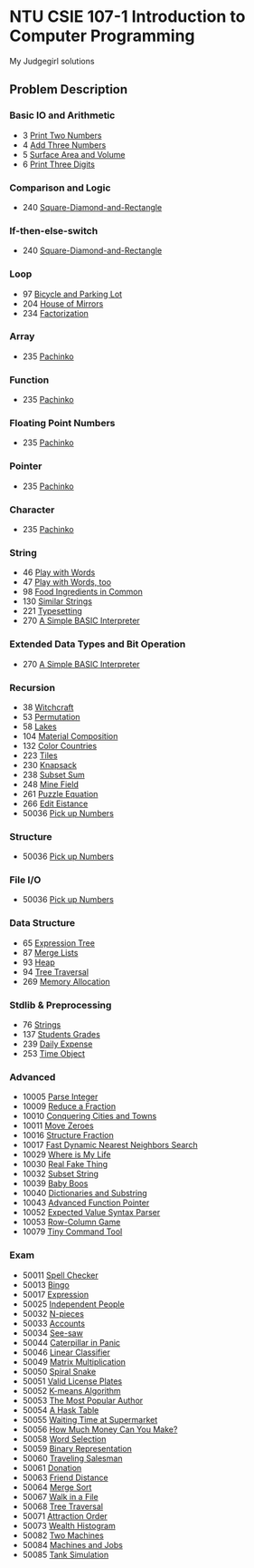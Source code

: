 # NTU CSIE 107-1 Introduction to Computer Programming
My Judgegirl solutions


## Problem Description

### Basic IO and Arithmetic
- 3 [Print Two Numbers](https://judgegirl.csie.org/problem/0/3)
- 4 [Add Three Numbers](https://judgegirl.csie.org/problem/0/4)
- 5 [Surface Area and Volume](https://judgegirl.csie.org/problem/0/5)
- 6 [Print Three Digits](https://judgegirl.csie.org/problem/0/6)

### Comparison and Logic
- 240 [Square-Diamond-and-Rectangle](https://judgegirl.csie.org/problem/0/240)

### If-then-else-switch
- 240 [Square-Diamond-and-Rectangle](https://judgegirl.csie.org/problem/0/240)

### Loop
- 97  [Bicycle and Parking Lot](https://judgegirl.csie.org/problem/0/97)
- 204 [House of Mirrors](https://judgegirl.csie.org/problem/0/204)
- 234 [Factorization](https://judgegirl.csie.org/problem/0/234)

### Array
- 235 [Pachinko](https://judgegirl.csie.org/problem/0/235)

### Function
- 235 [Pachinko](https://judgegirl.csie.org/problem/0/235)

### Floating Point Numbers
- 235 [Pachinko](https://judgegirl.csie.org/problem/0/235)

### Pointer
- 235 [Pachinko](https://judgegirl.csie.org/problem/0/235)

### Character
- 235 [Pachinko](https://judgegirl.csie.org/problem/0/235)

### String
- 46  [Play with Words](https://judgegirl.csie.org/problem/0/46)
- 47  [Play with Words, too](https://judgegirl.csie.org/problem/0/46)
- 98  [Food Ingredients in Common](https://judgegirl.csie.org/problem/0/98)
- 130 [Similar Strings](https://judgegirl.csie.org/problem/0/130)
- 221 [Typesetting](https://judgegirl.csie.org/problem/0/221)
- 270 [A Simple BASIC Interpreter](https://judgegirl.csie.org/problem/0/270)

### Extended Data Types and Bit Operation
- 270 [A Simple BASIC Interpreter](https://judgegirl.csie.org/problem/0/270)

### Recursion
- 38  [Witchcraft](https://judgegirl.csie.org/problem/0/38)
- 53  [Permutation](https://judgegirl.csie.org/problem/0/53)
- 58  [Lakes](https://judgegirl.csie.org/problem/0/58)
- 104 [Material Composition](https://judgegirl.csie.org/problem/0/104)
- 132 [Color Countries](https://judgegirl.csie.org/problem/0/132)
- 223 [Tiles](https://judgegirl.csie.org/problem/0/223)
- 230 [Knapsack](https://judgegirl.csie.org/problem/0/230)
- 238 [Subset Sum](https://judgegirl.csie.org/problem/0/238)
- 248 [Mine Field](https://judgegirl.csie.org/problem/0/248)
- 261 [Puzzle Equation](https://judgegirl.csie.org/problem/0/261)
- 266 [Edit Eistance](https://judgegirl.csie.org/problem/0/266)
- 50036 [Pick up Numbers](https://judgegirl.csie.org/problem/0/50036)

### Structure
- 50036 [Pick up Numbers](https://judgegirl.csie.org/problem/0/50036)

### File I/O
- 50036 [Pick up Numbers](https://judgegirl.csie.org/problem/0/50036)

### Data Structure
- 65  [Expression Tree](https://judgegirl.csie.org/problem/0/65)
- 87  [Merge Lists](https://judgegirl.csie.org/problem/0/87)
- 93  [Heap](https://judgegirl.csie.org/problem/0/93)
- 94  [Tree Traversal](https://judgegirl.csie.org/problem/0/94)
- 269 [Memory Allocation](https://judgegirl.csie.org/problem/0/269)

### Stdlib & Preprocessing
- 76 [Strings](https://judgegirl.csie.org/problem/0/76)
- 137 [Students Grades](https://judgegirl.csie.org/problem/0/137)
- 239 [Daily Expense](https://judgegirl.csie.org/problem/0/239)
- 253 [Time Object](https://judgegirl.csie.org/problem/0/253)

### Advanced
- 10005 [Parse Integer](https://judgegirl.csie.org/problem/0/10005)
- 10009 [Reduce a Fraction](https://judgegirl.csie.org/problem/0/10009)
- 10010 [Conquering Cities and Towns](https://judgegirl.csie.org/problem/0/10010)
- 10011 [Move Zeroes](https://judgegirl.csie.org/problem/0/10011)
- 10016 [Structure Fraction](https://judgegirl.csie.org/problem/0/10016)
- 10017 [Fast Dynamic Nearest Neighbors Search](https://judgegirl.csie.org/problem/0/10017)
- 10029 [Where is My Life](https://judgegirl.csie.org/problem/0/10029)
- 10030 [Real Fake Thing](https://judgegirl.csie.org/problem/0/10030)
- 10032 [Subset String](https://judgegirl.csie.org/problem/0/10032)
- 10039 [Baby Boos](https://judgegirl.csie.org/problem/0/10039)
- 10040 [Dictionaries and Substring](https://judgegirl.csie.org/problem/0/10040)
- 10043 [Advanced Function Pointer](https://judgegirl.csie.org/problem/0/10043)
- 10052 [Expected Value Syntax Parser](https://judgegirl.csie.org/problem/0/10052)
- 10053 [Row-Column Game](https://judgegirl.csie.org/problem/0/10053)
- 10079 [Tiny Command Tool](https://judgegirl.csie.org/problem/0/10079)

### Exam
- 50011 [Spell Checker](https://judgegirl.csie.org/problem/0/50011)
- 50013 [Bingo](https://judgegirl.csie.org/problem/0/50013)
- 50017 [Expression](https://judgegirl.csie.org/problem/0/50017)
- 50025 [Independent People](https://judgegirl.csie.org/problem/0/50025)
- 50032 [N-pieces](https://judgegirl.csie.org/problem/0/50032)
- 50033 [Accounts](https://judgegirl.csie.org/problem/0/50033)
- 50034 [See-saw](https://judgegirl.csie.org/problem/0/50034)
- 50044 [Caterpillar in Panic](https://judgegirl.csie.org/problem/0/50044)
- 50046 [Linear Classifier](https://judgegirl.csie.org/problem/0/50046)
- 50049 [Matrix Multiplication](https://judgegirl.csie.org/problem/0/50049)
- 50050 [Spiral Snake](https://judgegirl.csie.org/problem/0/50050)
- 50051 [Valid License Plates](https://judgegirl.csie.org/problem/0/50051)
- 50052 [K-means Algorithm](https://judgegirl.csie.org/problem/0/50052)
- 50053 [The Most Popular Author](https://judgegirl.csie.org/problem/0/50053)
- 50054 [A Hask Table](https://judgegirl.csie.org/problem/0/50054)
- 50055 [Waiting Time at Supermarket](https://judgegirl.csie.org/problem/0/50055)
- 50056 [How Much Money Can You Make?](https://judgegirl.csie.org/problem/0/50056)
- 50058 [Word Selection](https://judgegirl.csie.org/problem/0/50058)
- 50059 [Binary Representation](https://judgegirl.csie.org/problem/0/50059)
- 50060 [Traveling Salesman](https://judgegirl.csie.org/problem/0/50060)
- 50061 [Donation](https://judgegirl.csie.org/problem/0/50061)
- 50063 [Friend Distance](https://judgegirl.csie.org/problem/0/50063)
- 50064 [Merge Sort](https://judgegirl.csie.org/problem/0/50064)
- 50067 [Walk in a File](https://judgegirl.csie.org/problem/0/50067)
- 50068 [Tree Traversal](https://judgegirl.csie.org/problem/0/50068)
- 50071 [Attraction Order](https://judgegirl.csie.org/problem/0/50071)
- 50073 [Wealth Histogram](https://judgegirl.csie.org/problem/0/50073)
- 50082 [Two Machines](https://judgegirl.csie.org/problem/0/50082)
- 50084 [Machines and Jobs](https://judgegirl.csie.org/problem/0/50084)
- 50085 [Tank Simulation](https://judgegirl.csie.org/problem/0/50085)

